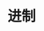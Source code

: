 # 进制

<!--stackedit_data:
eyJoaXN0b3J5IjpbMzQ4MDE5MTcwLDM0ODAxOTE3MCwzMzI2Mz
UyODIsMzQ4MDE5MTcwXX0=
-->